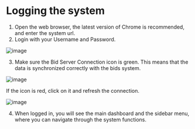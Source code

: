 # Logging the system

1. Open the web browser, the latest version of Chrome is recommended, and enter the system url.
2. Login with your Username and Password.

![image](https://user-images.githubusercontent.com/20393485/48548719-561a2700-e8d6-11e8-87e7-01a85b7bee04.png)

3. Make sure the Bid Server Connection icon is green. This means that the data is synchronized correctly with the bids system. 

![image](https://user-images.githubusercontent.com/20393485/48549572-d0e44180-e8d8-11e8-8f1a-b14564ed82be.png)

If the icon is red, click on it and refresh the connection.

![image](https://user-images.githubusercontent.com/20393485/49065584-16810280-f227-11e8-8103-ac077d1d4578.png)

4. When logged in, you will see the main dashboard and the sidebar menu, where you can navigate through the system functions.

